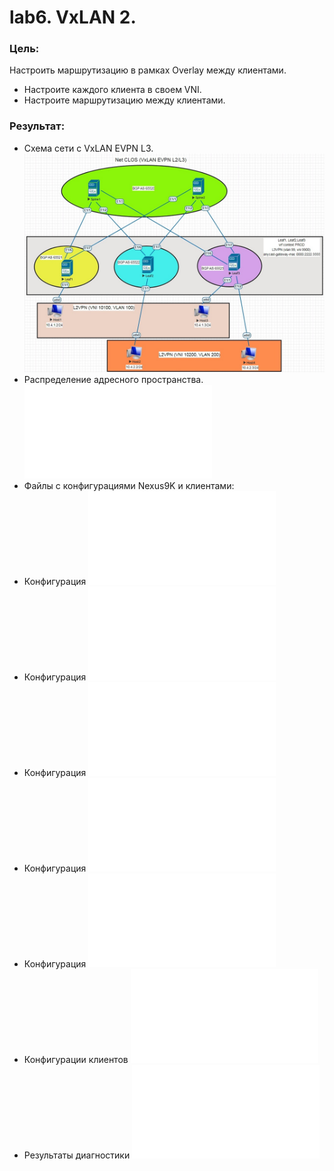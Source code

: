 # lab6. VxLAN 2.
### Цель: 
Настроить маршрутизацию в рамках Overlay между клиентами.
- Настроите каждого клиента в своем VNI.
- Настроите маршрутизацию между клиентами.
### Результат:
- Схема сети с VxLAN EVPN L3.
![Схема сети с VxLAN EVPN L3](Схема%20VXLAN2.jpg)
- Распределение адресного пространства.
![Адресное пространство](Распределение%20адресного%20пространства.md)
- Файлы с конфигурациями Nexus9K и клиентами:
- Конфигурация
![Spine1](Spine1_config.txt)
- Конфигурация
![Spine2](Spine2_config.txt)
- Конфигурация
![Leaf1](Leaf1_config.txt)
- Конфигурация
![Leaf2](Leaf2_config.txt)
- Конфигурация
![Leaf3](Leaf3_config.txt)
- Конфигурации клиентов
![Hosts1-4](Hosts%20config.txt)
- Результаты диагностики
![Вывод команд](Diagnostic.txt)
